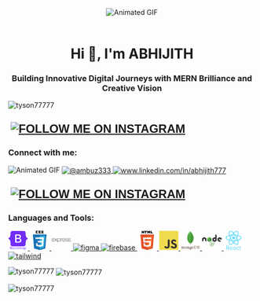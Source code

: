 <div align="center">
  <img src="https://i.redd.it/n8agw6z2smyb1.gif" alt="Animated GIF" 
       style="width: 1000px; height: auto;  margin-bottom: 20px;" />
</div>

<h1 align="center">Hi 👋, I'm ABHIJITH</h1>
<h3 align="center">Building Innovative Digital Journeys with MERN Brilliance and Creative Vision</h3>

<p align="left"> <img src="https://komarev.com/ghpvc/?username=tyson77777&label=Profile%20views&color=0e75b6&style=flat" alt="tyson77777" /> </p>

<p align="left" style="font-family: Arial, sans-serif; font-size: 24px; font-weight: bold; color: white; display: flex; align-items: center; text-transform: uppercase;">
    <a href="https://www.instagram.com/stan.__.7/" target="blank" style="margin-left: 5px;">
        <img src="https://i.pinimg.com/enabled_lo/564x/21/d6/7f/21d67f1d6b3be5bb2e39395311c77fc6.jpg" alt="Follow me on Instagram" width="60px" height="60px" style="vertical-align: middle;" />
    </a>
</p>



<h3 align="left">Connect with me:</h3>
  <img src="https://i.giphy.com/800iiDTaNNFOwytONV.webp" alt="Animated GIF" style="width: 150px; height: auto; />



<p align="left">
  <a href="https://twitter.com/@ambuz333" target="blank">
    <img align="center" src="https://raw.githubusercontent.com/rahuldkjain/github-profile-readme-generator/master/src/images/icons/Social/twitter.svg" alt="@ambuz333" height="30" width="40" />
  </a>
  <a href="https://www.linkedin.com/in/abhijith777/" target="blank">
    <img align="center" src="https://raw.githubusercontent.com/rahuldkjain/github-profile-readme-generator/master/src/images/icons/Social/linked-in-alt.svg" alt="www.linkedin.com/in/abhijith777" height="30" width="40" />
  </a>
</p>

<p align="left" style="font-family: Arial, sans-serif; font-size: 24px; font-weight: bold; color: white; display: flex; align-items: center; text-transform: uppercase;">
    <a href="https://www.instagram.com/stan.__.7/" target="blank" style="margin-left: 5px;">
        <img src="https://i.pinimg.com/enabled_lo/564x/21/d6/7f/21d67f1d6b3be5bb2e39395311c77fc6.jpg" alt="Follow me on Instagram" width="60px" height="60px" style="vertical-align: middle;" />
    </a>
</p>




<h3 align="left">Languages and Tools:</h3>
<p align="left"> <a href="https://getbootstrap.com" target="_blank" rel="noreferrer"> <img src="https://raw.githubusercontent.com/devicons/devicon/master/icons/bootstrap/bootstrap-plain-wordmark.svg" alt="bootstrap" width="40" height="40"/> </a> <a href="https://www.w3schools.com/css/" target="_blank" rel="noreferrer"> <img src="https://raw.githubusercontent.com/devicons/devicon/master/icons/css3/css3-original-wordmark.svg" alt="css3" width="40" height="40"/> </a> <a href="https://expressjs.com" target="_blank" rel="noreferrer"> <img src="https://raw.githubusercontent.com/devicons/devicon/master/icons/express/express-original-wordmark.svg" alt="express" width="40" height="40"/> </a> <a href="https://www.figma.com/" target="_blank" rel="noreferrer"> <img src="https://www.vectorlogo.zone/logos/figma/figma-icon.svg" alt="figma" width="40" height="40"/> </a> <a href="https://firebase.google.com/" target="_blank" rel="noreferrer"> <img src="https://www.vectorlogo.zone/logos/firebase/firebase-icon.svg" alt="firebase" width="40" height="40"/> </a> <a href="https://www.w3.org/html/" target="_blank" rel="noreferrer"> <img src="https://raw.githubusercontent.com/devicons/devicon/master/icons/html5/html5-original-wordmark.svg" alt="html5" width="40" height="40"/> </a> <a href="https://developer.mozilla.org/en-US/docs/Web/JavaScript" target="_blank" rel="noreferrer"> <img src="https://raw.githubusercontent.com/devicons/devicon/master/icons/javascript/javascript-original.svg" alt="javascript" width="40" height="40"/> </a> <a href="https://www.mongodb.com/" target="_blank" rel="noreferrer"> <img src="https://raw.githubusercontent.com/devicons/devicon/master/icons/mongodb/mongodb-original-wordmark.svg" alt="mongodb" width="40" height="40"/> </a> <a href="https://nodejs.org" target="_blank" rel="noreferrer"> <img src="https://raw.githubusercontent.com/devicons/devicon/master/icons/nodejs/nodejs-original-wordmark.svg" alt="nodejs" width="40" height="40"/> </a> <a href="https://reactjs.org/" target="_blank" rel="noreferrer"> <img src="https://raw.githubusercontent.com/devicons/devicon/master/icons/react/react-original-wordmark.svg" alt="react" width="40" height="40"/> </a> <a href="https://tailwindcss.com/" target="_blank" rel="noreferrer"> <img src="https://www.vectorlogo.zone/logos/tailwindcss/tailwindcss-icon.svg" alt="tailwind" width="40" height="40"/> </a> </p>

<p><img align="left" src="https://github-readme-stats.vercel.app/api/top-langs?username=tyson77777&show_icons=true&locale=en&layout=compact" alt="tyson77777" /></p>

<p>&nbsp;<img align="center" src="https://github-readme-stats.vercel.app/api?username=tyson77777&show_icons=true&locale=en" alt="tyson77777" /></p>

<p><img align="center" src="https://github-readme-streak-stats.herokuapp.com/?user=tyson77777&" alt="tyson77777" /></p>
